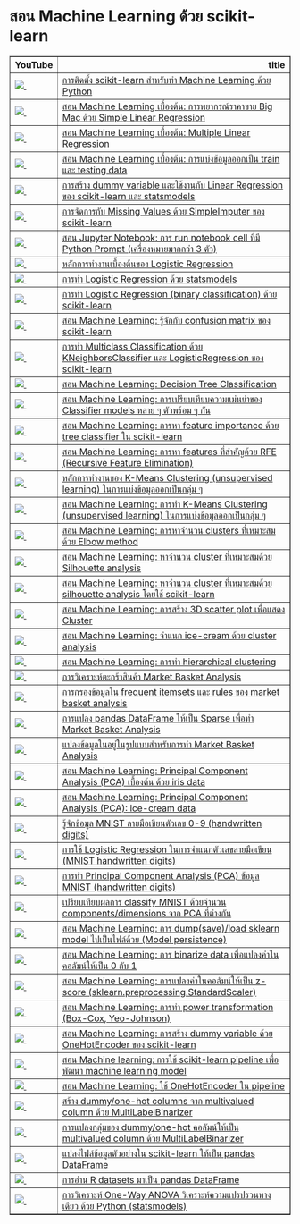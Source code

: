 # สอน Machine Learning ด้วย scikit-learn
<table border="1" class="dataframe">
  <thead>
    <tr style="text-align: right;">
      <th>YouTube</th>
      <th>title</th>
    </tr>
  </thead>
  <tbody>
    <tr>
      <td><a href=https://youtu.be/AdDvPCarDyI><img src=https://i.ytimg.com/vi/AdDvPCarDyI/mqdefault.jpg />&nbsp;</a></td>
      <td><a href="https://youtu.be/AdDvPCarDyI">การติดตั้ง scikit-learn สำหรับทำ Machine Learning ด้วย Python</a></td>
    </tr>
    <tr>
      <td><a href=https://youtu.be/1Rkt8Zk3KBM><img src=https://i.ytimg.com/vi/1Rkt8Zk3KBM/mqdefault.jpg />&nbsp;</a></td>
      <td><a href="https://youtu.be/1Rkt8Zk3KBM">สอน Machine Learning เบื้องต้น: การพยากรณ์ราคาขาย Big Mac ด้วย Simple Linear Regression</a></td>
    </tr>
    <tr>
      <td><a href=https://youtu.be/PC7Zk_u6g4w><img src=https://i.ytimg.com/vi/PC7Zk_u6g4w/mqdefault.jpg />&nbsp;</a></td>
      <td><a href="https://youtu.be/PC7Zk_u6g4w">สอน Machine Learning เบื้องต้น: Multiple Linear Regression</a></td>
    </tr>
    <tr>
      <td><a href=https://youtu.be/Bt2tUycULs8><img src=https://i.ytimg.com/vi/Bt2tUycULs8/mqdefault.jpg />&nbsp;</a></td>
      <td><a href="https://youtu.be/Bt2tUycULs8">สอน Machine Learning เบื้องต้น: การแบ่งข้อมูลออกเป็น train และ testing data</a></td>
    </tr>
    <tr>
      <td><a href=https://youtu.be/rGF1jY5tvCk><img src=https://i.ytimg.com/vi/rGF1jY5tvCk/mqdefault.jpg />&nbsp;</a></td>
      <td><a href="https://youtu.be/rGF1jY5tvCk">การสร้าง dummy variable และใช้งานกับ Linear Regression ของ scikit-learn และ statsmodels</a></td>
    </tr>
    <tr>
      <td><a href=https://youtu.be/T2yT5vt1NaQ><img src=https://i.ytimg.com/vi/T2yT5vt1NaQ/mqdefault.jpg />&nbsp;</a></td>
      <td><a href="https://youtu.be/T2yT5vt1NaQ">การจัดการกับ Missing Values ด้วย SimpleImputer ของ scikit-learn</a></td>
    </tr>
    <tr>
      <td><a href=https://youtu.be/jOYOUrgR16c><img src=https://i.ytimg.com/vi/jOYOUrgR16c/mqdefault.jpg />&nbsp;</a></td>
      <td><a href="https://youtu.be/jOYOUrgR16c">สอน Jupyter Notebook: การ run notebook cell ที่มี Python Prompt (เครื่องหมายมากกว่า 3 ตัว)</a></td>
    </tr>
    <tr>
      <td><a href=https://youtu.be/zhkTD7rNEBk><img src=https://i.ytimg.com/vi/zhkTD7rNEBk/mqdefault.jpg />&nbsp;</a></td>
      <td><a href="https://youtu.be/zhkTD7rNEBk">หลักการทำงานเบื้องต้นของ Logistic Regression</a></td>
    </tr>
    <tr>
      <td><a href=https://youtu.be/SM1W2SQOD7I><img src=https://i.ytimg.com/vi/SM1W2SQOD7I/mqdefault.jpg />&nbsp;</a></td>
      <td><a href="https://youtu.be/SM1W2SQOD7I">การทำ Logistic Regression ด้วย statsmodels</a></td>
    </tr>
    <tr>
      <td><a href=https://youtu.be/l1OWNtuAUUg><img src=https://i.ytimg.com/vi/l1OWNtuAUUg/mqdefault.jpg />&nbsp;</a></td>
      <td><a href="https://youtu.be/l1OWNtuAUUg">การทำ Logistic Regression (binary classification) ด้วย scikit-learn</a></td>
    </tr>
    <tr>
      <td><a href=https://youtu.be/-ghTyCXxPm4><img src=https://i.ytimg.com/vi/-ghTyCXxPm4/mqdefault.jpg />&nbsp;</a></td>
      <td><a href="https://youtu.be/-ghTyCXxPm4">สอน Machine Learning: รู้จักกับ confusion matrix ของ scikit-learn</a></td>
    </tr>
    <tr>
      <td><a href=https://youtu.be/n2b_0GTN91Q><img src=https://i.ytimg.com/vi/n2b_0GTN91Q/mqdefault.jpg />&nbsp;</a></td>
      <td><a href="https://youtu.be/n2b_0GTN91Q">การทำ Multiclass Classification ด้วย KNeighborsClassifier และ LogisticRegression ของ scikit-learn</a></td>
    </tr>
    <tr>
      <td><a href=https://youtu.be/CrlmjqHXhqI><img src=https://i.ytimg.com/vi/CrlmjqHXhqI/mqdefault.jpg />&nbsp;</a></td>
      <td><a href="https://youtu.be/CrlmjqHXhqI">สอน Machine Learning: Decision Tree Classification</a></td>
    </tr>
    <tr>
      <td><a href=https://youtu.be/DeKMoxpI7DM><img src=https://i.ytimg.com/vi/DeKMoxpI7DM/mqdefault.jpg />&nbsp;</a></td>
      <td><a href="https://youtu.be/DeKMoxpI7DM">สอน Machine Learning: การเปรียบเทียบความแม่นยำของ Classifier models หลาย ๆ ตัวพร้อม ๆ กัน</a></td>
    </tr>
    <tr>
      <td><a href=https://youtu.be/Uojkhn-EXac><img src=https://i.ytimg.com/vi/Uojkhn-EXac/mqdefault.jpg />&nbsp;</a></td>
      <td><a href="https://youtu.be/Uojkhn-EXac">สอน Machine Learning: การหา feature importance ด้วย tree classifier ใน scikit-learn</a></td>
    </tr>
    <tr>
      <td><a href=https://youtu.be/D3AEkmFtNQI><img src=https://i.ytimg.com/vi/D3AEkmFtNQI/mqdefault.jpg />&nbsp;</a></td>
      <td><a href="https://youtu.be/D3AEkmFtNQI">สอน Machine Learning: การหา features ที่สำคัญด้วย RFE (Recursive Feature Elimination)</a></td>
    </tr>
    <tr>
      <td><a href=https://youtu.be/VyjdyymF0NY><img src=https://i.ytimg.com/vi/VyjdyymF0NY/mqdefault.jpg />&nbsp;</a></td>
      <td><a href="https://youtu.be/VyjdyymF0NY">หลักการทำงานของ K-Means Clustering (unsupervised learning) ในการแบ่งข้อมูลออกเป็นกลุ่ม ๆ</a></td>
    </tr>
    <tr>
      <td><a href=https://youtu.be/vxbaeX1KBww><img src=https://i.ytimg.com/vi/vxbaeX1KBww/mqdefault.jpg />&nbsp;</a></td>
      <td><a href="https://youtu.be/vxbaeX1KBww">สอน Machine Learning: การทำ K-Means Clustering (unsupervised learning) ในการแบ่งข้อมูลออกเป็นกลุ่ม ๆ</a></td>
    </tr>
    <tr>
      <td><a href=https://youtu.be/U5m1tHawgSI><img src=https://i.ytimg.com/vi/U5m1tHawgSI/mqdefault.jpg />&nbsp;</a></td>
      <td><a href="https://youtu.be/U5m1tHawgSI">สอน Machine Learning: การหาจำนวน clusters ที่เหมาะสมด้วย Elbow method</a></td>
    </tr>
    <tr>
      <td><a href=https://youtu.be/2r4wUSJGa3Y><img src=https://i.ytimg.com/vi/2r4wUSJGa3Y/mqdefault.jpg />&nbsp;</a></td>
      <td><a href="https://youtu.be/2r4wUSJGa3Y">สอน Machine Learning: หาจำนวน cluster ที่เหมาะสมด้วย Silhouette analysis</a></td>
    </tr>
    <tr>
      <td><a href=https://youtu.be/Ritq16Iw7XQ><img src=https://i.ytimg.com/vi/Ritq16Iw7XQ/mqdefault.jpg />&nbsp;</a></td>
      <td><a href="https://youtu.be/Ritq16Iw7XQ">สอน Machine Learning: หาจำนวน cluster ที่เหมาะสมด้วย silhouette analysis โดยใช้ scikit-learn</a></td>
    </tr>
    <tr>
      <td><a href=https://youtu.be/4D9-xZGjuRw><img src=https://i.ytimg.com/vi/4D9-xZGjuRw/mqdefault.jpg />&nbsp;</a></td>
      <td><a href="https://youtu.be/4D9-xZGjuRw">สอน Machine Learning: การสร้าง 3D scatter plot เพื่อแสดง Cluster</a></td>
    </tr>
    <tr>
      <td><a href=https://youtu.be/2xEPsZAxIGs><img src=https://i.ytimg.com/vi/2xEPsZAxIGs/mqdefault.jpg />&nbsp;</a></td>
      <td><a href="https://youtu.be/2xEPsZAxIGs">สอน Machine Learning: จำแนก ice-cream ด้วย cluster analysis</a></td>
    </tr>
    <tr>
      <td><a href=https://youtu.be/RjruVciZjsw><img src=https://i.ytimg.com/vi/RjruVciZjsw/mqdefault.jpg />&nbsp;</a></td>
      <td><a href="https://youtu.be/RjruVciZjsw">สอน Machine Learning: การทำ hierarchical clustering</a></td>
    </tr>
    <tr>
      <td><a href=https://youtu.be/Abbj3VzNtXQ><img src=https://i.ytimg.com/vi/Abbj3VzNtXQ/mqdefault.jpg />&nbsp;</a></td>
      <td><a href="https://youtu.be/Abbj3VzNtXQ">การวิเคราะห์ตะกร้าสินค้า Market Basket Analysis</a></td>
    </tr>
    <tr>
      <td><a href=https://youtu.be/wpihOMpuCFQ><img src=https://i.ytimg.com/vi/wpihOMpuCFQ/mqdefault.jpg />&nbsp;</a></td>
      <td><a href="https://youtu.be/wpihOMpuCFQ">การกรองข้อมูลใน frequent itemsets และ rules ของ market basket analysis</a></td>
    </tr>
    <tr>
      <td><a href=https://youtu.be/iH1IUA_pZRI><img src=https://i.ytimg.com/vi/iH1IUA_pZRI/mqdefault.jpg />&nbsp;</a></td>
      <td><a href="https://youtu.be/iH1IUA_pZRI">การแปลง pandas DataFrame ให้เป็น Sparse เพื่อทำ Market Basket Analysis</a></td>
    </tr>
    <tr>
      <td><a href=https://youtu.be/5vLZm7eYmC4><img src=https://i.ytimg.com/vi/5vLZm7eYmC4/mqdefault.jpg />&nbsp;</a></td>
      <td><a href="https://youtu.be/5vLZm7eYmC4">แปลงข้อมูลในอยู่ในรูปแบบสำหรับการทำ Market Basket Analysis</a></td>
    </tr>
    <tr>
      <td><a href=https://youtu.be/z8APHNo1iA4><img src=https://i.ytimg.com/vi/z8APHNo1iA4/mqdefault.jpg />&nbsp;</a></td>
      <td><a href="https://youtu.be/z8APHNo1iA4">สอน Machine Learning: Principal Component Analysis (PCA) เบื้องต้น ด้วย iris data</a></td>
    </tr>
    <tr>
      <td><a href=https://youtu.be/ZjOpFmaesi0><img src=https://i.ytimg.com/vi/ZjOpFmaesi0/mqdefault.jpg />&nbsp;</a></td>
      <td><a href="https://youtu.be/ZjOpFmaesi0">สอน Machine Learning: Principal Component Analysis (PCA): ice-cream data</a></td>
    </tr>
    <tr>
      <td><a href=https://youtu.be/TTbARIMKaZM><img src=https://i.ytimg.com/vi/TTbARIMKaZM/mqdefault.jpg />&nbsp;</a></td>
      <td><a href="https://youtu.be/TTbARIMKaZM">รู้จักข้อมูล MNIST ลายมือเขียนตัวเลข 0-9 (handwritten digits)</a></td>
    </tr>
    <tr>
      <td><a href=https://youtu.be/Z9gB9LHBlsM><img src=https://i.ytimg.com/vi/Z9gB9LHBlsM/mqdefault.jpg />&nbsp;</a></td>
      <td><a href="https://youtu.be/Z9gB9LHBlsM">การใช้ Logistic Regression ในการจำแนกตัวเลขลายมือเขียน (MNIST handwritten digits)</a></td>
    </tr>
    <tr>
      <td><a href=https://youtu.be/llZFHmni9QA><img src=https://i.ytimg.com/vi/llZFHmni9QA/mqdefault.jpg />&nbsp;</a></td>
      <td><a href="https://youtu.be/llZFHmni9QA">การทำ Principal Component Analysis (PCA) ข้อมูล MNIST (handwritten digits)</a></td>
    </tr>
    <tr>
      <td><a href=https://youtu.be/QIB6G0pkwmI><img src=https://i.ytimg.com/vi/QIB6G0pkwmI/mqdefault.jpg />&nbsp;</a></td>
      <td><a href="https://youtu.be/QIB6G0pkwmI">เปรียบเทียบผลการ classify MNIST ด้วยจำนวน components/dimensions จาก PCA ที่ต่างกัน</a></td>
    </tr>
    <tr>
      <td><a href=https://youtu.be/X7MDGDunbFk><img src=https://i.ytimg.com/vi/X7MDGDunbFk/mqdefault.jpg />&nbsp;</a></td>
      <td><a href="https://youtu.be/X7MDGDunbFk">สอน Machine Learning: การ dump(save)/load sklearn model ไปเป็นไฟล์ด้วย (Model persistence)</a></td>
    </tr>
    <tr>
      <td><a href=https://youtu.be/N42BnR9Mxiw><img src=https://i.ytimg.com/vi/N42BnR9Mxiw/mqdefault.jpg />&nbsp;</a></td>
      <td><a href="https://youtu.be/N42BnR9Mxiw">สอน Machine Learning: การ binarize data เพื่อแปลงค่าในคอลัมน์ให้เป็น 0 กับ 1</a></td>
    </tr>
    <tr>
      <td><a href=https://youtu.be/aKJxHnbnUKc><img src=https://i.ytimg.com/vi/aKJxHnbnUKc/mqdefault.jpg />&nbsp;</a></td>
      <td><a href="https://youtu.be/aKJxHnbnUKc">สอน Machine Learning: การแปลงค่าในคอลัมน์ให้เป็น z-score (sklearn.preprocessing.StandardScaler)</a></td>
    </tr>
    <tr>
      <td><a href=https://youtu.be/v6Jfxs3EmXQ><img src=https://i.ytimg.com/vi/v6Jfxs3EmXQ/mqdefault.jpg />&nbsp;</a></td>
      <td><a href="https://youtu.be/v6Jfxs3EmXQ">สอน Machine Learning: การทำ power transformation (Box-Cox, Yeo-Johnson)</a></td>
    </tr>
    <tr>
      <td><a href=https://youtu.be/CHa8n7wORrU><img src=https://i.ytimg.com/vi/CHa8n7wORrU/mqdefault.jpg />&nbsp;</a></td>
      <td><a href="https://youtu.be/CHa8n7wORrU">สอน Machine Learning: การสร้าง dummy variable ด้วย OneHotEncoder ของ scikit-learn</a></td>
    </tr>
    <tr>
      <td><a href=https://youtu.be/caQziky_248><img src=https://i.ytimg.com/vi/caQziky_248/mqdefault.jpg />&nbsp;</a></td>
      <td><a href="https://youtu.be/caQziky_248">สอน Machine learning: การใช้ scikit-learn pipeline เพื่อพัฒนา machine learning model</a></td>
    </tr>
    <tr>
      <td><a href=https://youtu.be/4_tdf1ymCPE><img src=https://i.ytimg.com/vi/4_tdf1ymCPE/mqdefault.jpg />&nbsp;</a></td>
      <td><a href="https://youtu.be/4_tdf1ymCPE">สอน Machine Learning: ใช้ OneHotEncoder ใน pipeline</a></td>
    </tr>
    <tr>
      <td><a href=https://youtu.be/c61y1-Lg37g><img src=https://i.ytimg.com/vi/c61y1-Lg37g/mqdefault.jpg />&nbsp;</a></td>
      <td><a href="https://youtu.be/c61y1-Lg37g">สร้าง dummy/one-hot columns จาก multivalued column ด้วย MultiLabelBinarizer</a></td>
    </tr>
    <tr>
      <td><a href=https://youtu.be/FfxV0GNO9l4><img src=https://i.ytimg.com/vi/FfxV0GNO9l4/mqdefault.jpg />&nbsp;</a></td>
      <td><a href="https://youtu.be/FfxV0GNO9l4">การแปลงกลุ่มของ dummy/one-hot คอลัมน์ให้เป็น multivalued column ด้วย MultiLabelBinarizer</a></td>
    </tr>
    <tr>
      <td><a href=https://youtu.be/rvKdIAzCDiU><img src=https://i.ytimg.com/vi/rvKdIAzCDiU/mqdefault.jpg />&nbsp;</a></td>
      <td><a href="https://youtu.be/rvKdIAzCDiU">แปลงไฟล์ข้อมูลตัวอย่างใน scikit-learn ให้เป็น pandas DataFrame</a></td>
    </tr>
    <tr>
      <td><a href=https://youtu.be/QVrZL4T8NBk><img src=https://i.ytimg.com/vi/QVrZL4T8NBk/mqdefault.jpg />&nbsp;</a></td>
      <td><a href="https://youtu.be/QVrZL4T8NBk">การอ่าน R datasets มาเป็น pandas DataFrame</a></td>
    </tr>
    <tr>
      <td><a href=https://youtu.be/8SXnfq8RJsU><img src=https://i.ytimg.com/vi/8SXnfq8RJsU/mqdefault.jpg />&nbsp;</a></td>
      <td><a href="https://youtu.be/8SXnfq8RJsU">การวิเคราะห์ One-Way ANOVA วิเคราะห์ความแปรปรวนทางเดียว ด้วย Python (statsmodels)</a></td>
    </tr>
  </tbody>
</table>
